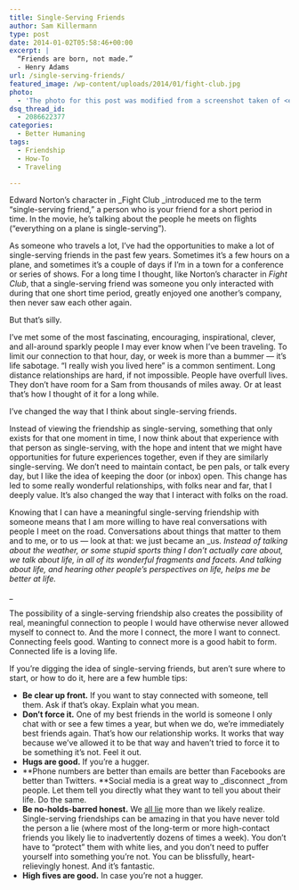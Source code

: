 ```yaml
---
title: Single-Serving Friends
author: Sam Killermann
type: post
date: 2014-01-02T05:58:46+00:00
excerpt: |
  “Friends are born, not made.” 
  - Henry Adams
url: /single-serving-friends/
featured_image: /wp-content/uploads/2014/01/fight-club.jpg
photo:
  - 'The photo for this post was modified from a screenshot taken of <em>Fight Club.</em>'
dsq_thread_id:
  - 2086622377
categories:
  - Better Humaning
tags:
  - Friendship
  - How-To
  - Traveling

---
```

Edward Norton&#8217;s character in _Fight Club _introduced me to the term &#8220;single-serving friend,&#8221; a person who is your friend for a short period in time. In the movie, he&#8217;s talking about the people he meets on flights (&#8220;everything on a plane is single-serving&#8221;).

As someone who travels a lot, I&#8217;ve had the opportunities to make a lot of single-serving friends in the past few years. Sometimes it&#8217;s a few hours on a plane, and sometimes it&#8217;s a couple of days if I&#8217;m in a town for a conference or series of shows. For a long time I thought, like Norton&#8217;s character in _Fight Club_, that a single-serving friend was someone you only interacted with during that one short time period, greatly enjoyed one another&#8217;s company, then never saw each other again.

But that&#8217;s silly.

I&#8217;ve met some of the most fascinating, encouraging, inspirational, clever, and all-around sparkly people I may ever know when I&#8217;ve been traveling. To limit our connection to that hour, day, or week is more than a bummer &#8212; it&#8217;s life sabotage. &#8220;I really wish you lived here&#8221; is a common sentiment. Long distance relationships are hard, if not impossible. People have overfull lives. They don&#8217;t have room for a Sam from thousands of miles away. Or at least that&#8217;s how I thought of it for a long while.

I&#8217;ve changed the way that I think about single-serving friends.

Instead of viewing the friendship as single-serving, something that only exists for that one moment in time, I now think about that experience with that person as single-serving, with the hope and intent that we might have opportunities for future experiences together, even if they are similarly single-serving. We don&#8217;t need to maintain contact, be pen pals, or talk every day, but I like the idea of keeping the door (or inbox) open. This change has led to some really wonderful relationships, with folks near and far, that I deeply value. It&#8217;s also changed the way that I interact with folks on the road.

Knowing that I can have a meaningful single-serving friendship with someone means that I am more willing to have real conversations with people I meet on the road. Conversations about things that matter to them and to me, or to us &#8212; look at that: we just became an _us. _Instead of talking about the weather, or some stupid sports thing I don&#8217;t actually care about, we talk about life, in all of its wonderful fragments and facets. And talking about life, and hearing other people&#8217;s perspectives on life, helps me be better at life._
  
_ 

The possibility of a single-serving friendship also creates the possibility of real, meaningful connection to people I would have otherwise never allowed myself to connect to. And the more I connect, the more I want to connect. Connecting feels good. Wanting to connect more is a good habit to form. Connected life is a loving life.

If you&#8217;re digging the idea of single-serving friends, but aren&#8217;t sure where to start, or how to do it, here are a few humble tips:

  * **Be clear up front.** If you want to stay connected with someone, tell them. Ask if that&#8217;s okay. Explain what you mean.
  * **Don&#8217;t force it.** One of my best friends in the world is someone I only chat with or see a few times a year, but when we do, we&#8217;re immediately best friends again. That&#8217;s how our relationship works. It works that way because we&#8217;ve allowed it to be that way and haven&#8217;t tried to force it to be something it&#8217;s not. Feel it out.
  * **Hugs are good.** If you&#8217;re a hugger.
  * **Phone numbers are better than emails are better than Facebooks are better than Twitters. **Social media is a great way to _disconnect _from people. Let them tell you directly what they want to tell you about their life. Do the same.
  * **Be no-holds-barred honest.** We [all lie][1] more than we likely realize. Single-serving friendships can be amazing in that you have never told the person a lie (where most of the long-term or more high-contact friends you likely lie to inadvertently dozens of times a week). You don&#8217;t have to &#8220;protect&#8221; them with white lies, and you don&#8217;t need to puffer yourself into something you&#8217;re not. You can be blissfully, heart-relievingly honest. And it&#8217;s fantastic.
  * **High fives are good.** In case you&#8217;re not a hugger.

 [1]: http://samkillermann.wpengine.com/no-lying-for-one-week/ "For One Week, Starting Now, I Will Tell No Lies"